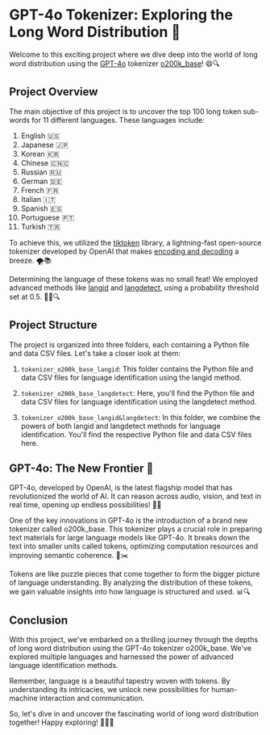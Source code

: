 # GPT-4o Tokenizer: Exploring the Long Word Distribution 🚀

Welcome to this exciting project where we dive deep into the world of long word distribution using the [GPT-4o](https://openai.com/index/hello-gpt-4o/) tokenizer [o200k_base](https://community.openai.com/t/whats-the-new-tokenization-algorithm-for-gpt-4o/746708)! 😄🔍

## Project Overview

The main objective of this project is to uncover the top 100 long token sub-words for 11 different languages. These languages include:

1. English 🇺🇸
2. Japanese 🇯🇵
3. Korean 🇰🇷
4. Chinese 🇨🇳🇨
5. Russian 🇷🇺
6. German 🇩🇪
7. French 🇫🇷
8. Italian 🇮🇹
9. Spanish 🇪🇸
10. Portuguese 🇵🇹
11. Turkish 🇹🇷

To achieve this, we utilized the [tiktoken](https://github.com/openai/tiktoken?tab=readme-ov-file#-tiktoken) library, a lightning-fast open-source tokenizer developed by OpenAI that makes [encoding and decoding](https://github.com/openai/openai-cookbook/blob/main/examples/How_to_count_tokens_with_tiktoken.ipynb) a breeze. 🌪️📚

Determining the language of these tokens was no small feat! We employed advanced methods like [langid](https://github.com/saffsd/langid.py) and [langdetect](https://pypi.org/project/langdetect/), using a probability threshold set at 0.5. 🕵️‍♀️🔍

## Project Structure

The project is organized into three folders, each containing a Python file and data CSV files. Let's take a closer look at them:

1. `tokenizer_o200k_base_langid`: This folder contains the Python file and data CSV files for language identification using the langid method.

2. `tokenizer_o200k_base_langdetect`: Here, you'll find the Python file and data CSV files for language identification using the langdetect method.

3. `tokenizer_o200k_base_langid&langdetect`: In this folder, we combine the powers of both langid and langdetect methods for language identification. You'll find the respective Python file and data CSV files here.

## GPT-4o: The New Frontier 🌌

GPT-4o, developed by OpenAI, is the latest flagship model that has revolutionized the world of AI. It can reason across audio, vision, and text in real time, opening up endless possibilities! 🌟💡

One of the key innovations in GPT-4o is the introduction of a brand new tokenizer called o200k_base. This tokenizer plays a crucial role in preparing text materials for large language models like GPT-4o. It breaks down the text into smaller units called tokens, optimizing computation resources and improving semantic coherence. 🧩✂️

Tokens are like puzzle pieces that come together to form the bigger picture of language understanding. By analyzing the distribution of these tokens, we gain valuable insights into how language is structured and used. 📊🔍

## Conclusion

With this project, we've embarked on a thrilling journey through the depths of long word distribution using the GPT-4o tokenizer o200k_base. We've explored multiple languages and harnessed the power of advanced language identification methods.

Remember, language is a beautiful tapestry woven with tokens. By understanding its intricacies, we unlock new possibilities for human-machine interaction and communication.

So, let's dive in and uncover the fascinating world of long word distribution together! Happy exploring! 🎉🔬😄
